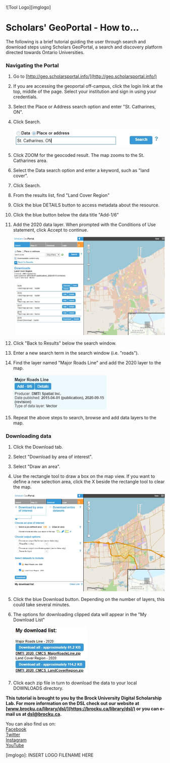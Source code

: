 ![Tool Logo][imglogo]


# Scholars' GeoPortal - How to...
The following is a brief tutorial guiding the user through search and download steps using Scholars GeoPortal, a search and discovery platform directed towards Ontario Universities.

### Navigating the Portal
1. Go to [http://geo.scholarsportal.info/](http://geo.scholarsportal.info/)
2. If you are accessing the geoportal off-campus, click the login link at the top, middle of the page. Select your institution and sign in using your credentials.
3. Select the Place or Address search option and enter "St. Catharines, ON".
4. Click Search.

    ![search](portal1.jpg)

5. Click ZOOM for the geocoded result. The map zooms to the St. Catharines area.
6. Select the Data search option and enter a keyword, such as "land cover".
7. Click Search.
8. From the results list, find "Land Cover Region"
9. Click the blue DETAILS button to access metadata about the resource. 
10. Click the blue button below the data title "Add-1/6"
11. Add the 2020 data layer. When prompted with the Conditions of Use statement, click Accept to continue.

    ![data layer](portal2.jpg)  
    
12. Click "Back to Results" below the search window.
13. Enter a new search term in the search window (i.e. "roads").
14. Find the layer named "Major Roads Line" and add the 2020 layer to the map.

    ![roads](portal3.jpg)  
    
15. Repeat the above steps to search, browse and add data layers to the map.


### Downloading data

1. Click the Download tab.
2. Select "Download by area of interest".
3. Select "Draw an area".
4. Use the rectangle tool to draw a box on the map view. If you want to define a new selection area, click the X beside the rectangle tool to clear the map.

    ![download](portal4.jpg)
    
5. Click the blue Download button. Depending on the number of layers, this could take several minutes.
6. The options for downloading clipped data will appear in the "My Download List"

    ![download2](portal5.jpg)
    
7. Click each zip file in turn to download the data to your local DOWNLOADS directory.

 
 
 

  
**This tutorial is brought to you by the Brock University Digital Scholarship Lab.  For more information on the DSL check out our website at [www.brocku.ca/library/dsl/](https://brocku.ca/library/dsl/) or you can e-mail us at dsl@brocku.ca.**  
  
You can also find us on:  
[Facebook](https://www.facebook.com/Brock-University-Digital-Scholarship-Lab-349407235866792/)  
[Twitter](https://twitter.com/brock_dsl)  
[Instagram](https://www.instagram.com/brock_dsl/?hl=en)  
[YouTube](https://www.youtube.com/channel/UC2eEqPkDo-1N3qilxv-N_1g/featured?view_as=subscriber)










<!--- Please use reference style images so that it is easier to update pictures later --->

[imglogo]: INSERT LOGO FILENAME HERE
